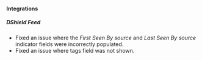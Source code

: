 
#### Integrations
##### DShield Feed
- Fixed an issue where the *First Seen By source* and *Last Seen By source* indicator fields were incorrectly populated.
- Fixed an issue where tags field was not shown.